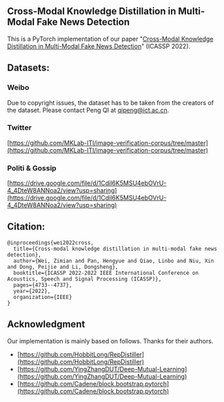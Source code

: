 ## Cross-Modal Knowledge Distillation in Multi-Modal Fake News Detection

This is a PyTorch implementation of our paper "[Cross-Modal Knowledge Distillation in Multi-Modal Fake News Detection](https://ieeexplore.ieee.org/document/9747280)" (ICASSP 2022).  

## Datasets:

### Weibo

Due to copyright issues, the dataset has to be taken from the creators of the dataset. Please contact Peng QI at qipeng@ict.ac.cn.

### Twitter

[https://github.com/MKLab-ITI/image-verification-corpus/tree/master](https://github.com/MKLab-ITI/image-verification-corpus/tree/master)

### Politi & Gossip

[https://drive.google.com/file/d/1Cdil6K5MSU4ebOVrU-4_4DteW8ANNoa2/view?usp=sharing](https://drive.google.com/file/d/1Cdil6K5MSU4ebOVrU-4_4DteW8ANNoa2/view?usp=sharing)

## Citation:

```text
@inproceedings{wei2022cross,
  title={Cross-modal knowledge distillation in multi-modal fake news detection},
  author={Wei, Zimian and Pan, Hengyue and Qiao, Linbo and Niu, Xin and Dong, Peijie and Li, Dongsheng},
  booktitle={ICASSP 2022-2022 IEEE International Conference on Acoustics, Speech and Signal Processing (ICASSP)},
  pages={4733--4737},
  year={2022},
  organization={IEEE}
}
```

## Acknowledgment

Our implementation is mainly based on follows. Thanks for their authors.  

- [https://github.com/HobbitLong/RepDistiller](https://github.com/HobbitLong/RepDistiller)  
- [https://github.com/YingZhangDUT/Deep-Mutual-Learning](https://github.com/YingZhangDUT/Deep-Mutual-Learning)  
- [https://github.com/Cadene/block.bootstrap.pytorch](https://github.com/Cadene/block.bootstrap.pytorch)


